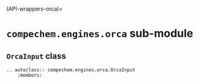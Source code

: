 (API-wrappers-orca)=
# `compechem.engines.orca` sub-module

## `OrcaInput` class

```{eval-rst}
.. autoclass:: compechem.engines.orca.OrcaInput
    :members:
```
